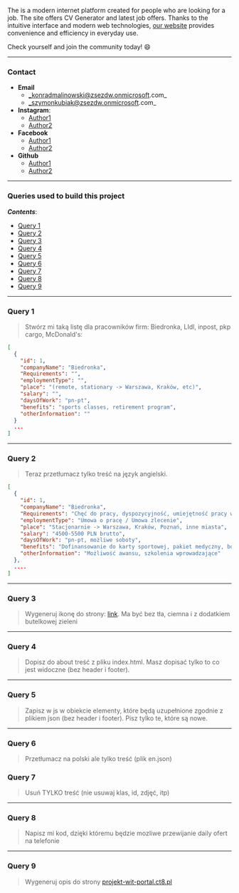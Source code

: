 The [](projekt-wit-portal.ct8.pl) is a modern internet platform created for people who are looking for a job. The site offers CV Generator and latest job offers.
Thanks to the intuitive interface and modern web technologies, [our website](projekt-wit-Portal.ct8.pl) provides convenience and efficiency in everyday use.

Check yourself and join the community today! :smile:

---

### Contact

- **Email**
  - _konradmalinowski@zsezdw.onmicrosoft.com_
  - _szymonkubiak@zsezdw.onmicrosoft.com_
- **Instagram**:
  - [Author1](https://www.instagram.com/konradxmalinowski)
  - [Author2](https://www.instagram.com/szymonito_121/)
- **Facebook**
  - [Author1](https://www.facebook.com/konradxmalinowski)
  - [Author2](https://www.facebook.com/Szymon.Kubiakk.1)
- **Github**
  - [Author1](https://github.com/konradxmalinowski/)
  - [Author2](https://github.com/Ebot100/)

---

### Queries used to build this project

**_Contents_**:

- [Query 1](#query-1)
- [Query 2](#query-2)
- [Query 3](#query-3)
- [Query 4](#query-4)
- [Query 5](#query-5)
- [Query 6](#query-6)
- [Query 7](#query-7)
- [Query 8](#query-8)
- [Query 9](#query-9)

---

### Query 1

> Stwórz mi taką listę dla pracowników firm: Biedronka, LIdl, inpost, pkp cargo, McDonald's:

```json
[
  {
    "id": 1,
    "companyName": "Biedronka",
    "Requirements": "",
    "employmentType": "",
    "place": "(remote, stationary -> Warszawa, Kraków, etc)",
    "salary": "",
    "daysOfWork": "pn-pt",
    "benefits": "sports classes, retirement program",
    "otherInformation": ""
  }
  ...
]
```

---

### Query 2

> Teraz przetłumacz tylko treść na język angielski.

```json
[
  {
    "id": 1,
    "companyName": "Biedronka",
    "Requirements": "Chęć do pracy, dyspozycyjność, umiejętność pracy w zespole",
    "employmentType": "Umowa o pracę / Umowa zlecenie",
    "place": "Stacjonarnie -> Warszawa, Kraków, Poznań, inne miasta",
    "salary": "4500-5500 PLN brutto",
    "daysOfWork": "pn-pt, możliwe soboty",
    "benefits": "Dofinansowanie do karty sportowej, pakiet medyczny, bony świąteczne",
    "otherInformation": "Możliwość awansu, szkolenia wprowadzające"
  },
  ....
]
```

---

### Query 3

> Wygeneruj ikonę do strony: [link](projekt-wit-portal.ct8.pl). Ma być bez tła, ciemna i z dodatkiem butelkowej zieleni

---

### Query 4

> Dopisz do about treść z pliku index.html. Masz dopisać tylko to co jest widoczne (bez header i footer).

---

### Query 5

> Zapisz w js w obiekcie elementy, które będą uzupełnione zgodnie z plikiem json (bez header i footer). Pisz tylko te, które są nowe.

---

### Query 6

> Przetłumacz na polski ale tylko treść (plik en.json)

### Query 7

> Usuń TYLKO treść (nie usuwaj klas, id, zdjęć, itp)

---

### Query 8

> Napisz mi kod, dzięki któremu będzie mozliwe przewijanie daily ofert na telefonie

---

### Query 9

> Wygeneruj opis do strony [projekt-wit-portal.ct8.pl](projekt-wit-portal.ct8.pl)
